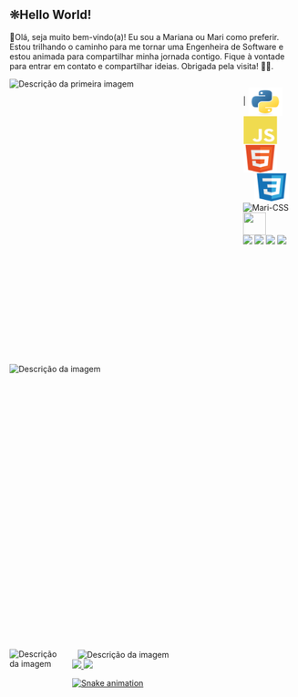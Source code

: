 

## ❊Hello World! 
<p>
 
  🌿Olá, seja muito bem-vindo(a)! Eu sou a Mariana ou Mari como preferir. Estou trilhando o caminho para me tornar uma Engenheira de Software e estou animada para compartilhar minha jornada contigo. Fique à vontade para entrar em contato e compartilhar ideias. Obrigada pela visita! 🚀✨.

</p>


  <img src="https://github.com/marianapaulina/Marianapaulina/assets/88860217/8ff65d65-ce5c-48e9-a92d-582d5cd39825" alt="Descrição da primeira imagem" style="float:left; margin-right:10px;" width="400" height="500">
  <img src="https://github.com/marianapaulina/Marianapaulina/assets/88860217/3e6233ff-6c9b-43ea-a2e1-7b313bb4fc62" alt="Descrição da imagem" alt="Descrição da segunda imagem" style="float:left;" width="400" height="500">
</div>

 ##

 
<div style="display: inline_block">
  <img align="center" src="https://github.com/marianapaulina/Marianapaulina/assets/88860217/b2865657-c0d5-44e6-8aed-bb99471f5350" alt="Descrição da imagem" style="float:left; margin-right:10px;" width="100" height="110">
  |

  <img align="center" alt="Mari-Python" height="50" width="60" src="https://raw.githubusercontent.com/devicons/devicon/master/icons/python/python-original.svg">
  <img align="center" alt="Mari-Js" height="50" width="60" src="https://raw.githubusercontent.com/devicons/devicon/master/icons/javascript/javascript-plain.svg">
  <img align="center" alt="Mari-HTML" height="50" width="60" src="https://raw.githubusercontent.com/devicons/devicon/master/icons/html5/html5-original.svg">
  <img align="center" alt="Mari-CSS" height="50" width="60" src="https://raw.githubusercontent.com/devicons/devicon/master/icons/css3/css3-original.svg" style="margin-left: 20px;">
  <img align="center" alt="Mari-CSS" height="50" width="60"src="https://cdn.jsdelivr.net/gh/devicons/devicon/icons/angularjs/angularjs-original.svg" />
    <img align="center" src="https://cdn.jsdelivr.net/gh/devicons/devicon/icons/git/git-original.svg" width="40" height="40"/>
          
          
 
</div>


  
 
<div>
  <a href="https://www.instagram.com/mah_paulina_/" target="_blank"><img src="https://img.shields.io/badge/-Instagram-%23E4405F?style=for-the-badge&logo=instagram&logoColor=white" target="_blank"></a>
  <a href="https://discord.com/channels/@me" target="_blank"><img src="https://img.shields.io/badge/Discord-7289DA?style=for-the-badge&logo=discord&logoColor=white" target="_blank"></a>  
  <a href="mailto:marianapaulina.work@gmail.com"><img src="https://img.shields.io/badge/-Gmail-%23333?style=for-the-badge&logo=gmail&logoColor=white" target="_blank"></a>
  <a href="https://www.linkedin.com/in/mariana-paulina/" target="_blank"><img src="https://img.shields.io/badge/-LinkedIn-%230077B5?style=for-the-badge&logo=linkedin&logoColor=white" target="_blank"></a> 
  <img align="center" src="https://github.com/marianapaulina/Marianapaulina/assets/88860217/35abd352-843d-41d0-9417-7bc18923f4c4" alt="Descrição da imagem" style="margin-left: 10px;" width="200" height="150">
</div>
<div>
<a href="https://github.com/marianapaulina">
<img loading="lazy" height="180em" src="https://github-readme-stats.vercel.app/api/top-langs/?marianapaulina=marianapaulina&layout=compact&langs_count=7&theme=dracula"/>
<img loading="lazy" height="180em" src="https://github-readme-stats.vercel.app/api?marianapaulina=marianapaulina&show_icons=true&theme=dracula&include_all_commits=true&count_private=true"/>
</div>

   
![Snake animation](https://github.com/marianapaulina/marianapaulina/blob/output/github-contribution-grid-snake.svg)
 

 
  
  
